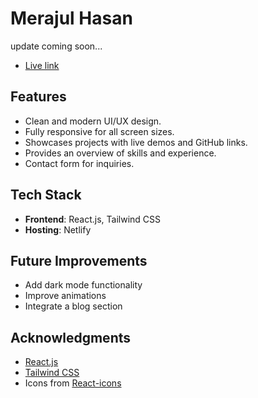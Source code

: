 # Merajul Hasan

update coming soon...

- [Live link](https://merajulhasan.netlify.app/)

## Features

- Clean and modern UI/UX design.
- Fully responsive for all screen sizes.
- Showcases projects with live demos and GitHub links.
- Provides an overview of skills and experience.
- Contact form for inquiries.

## Tech Stack

- **Frontend**: React.js, Tailwind CSS
- **Hosting**: Netlify

## Future Improvements

- Add dark mode functionality
- Improve animations
- Integrate a blog section

## Acknowledgments

- [React.js](https://reactjs.org/)
- [Tailwind CSS](https://tailwindcss.com/)
- Icons from [React-icons](https://react-icons.github.io/react-icons/)

